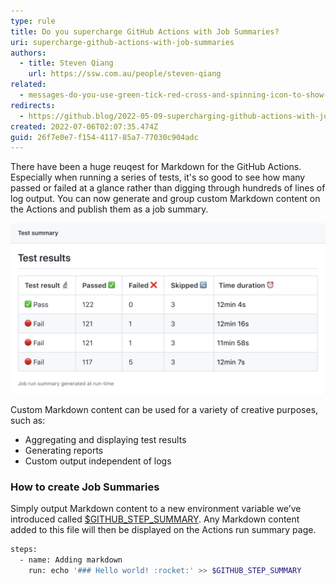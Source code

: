 ```yaml
---
type: rule
title: Do you supercharge GitHub Actions with Job Summaries?
uri: supercharge-github-actions-with-job-summaries
authors:
  - title: Steven Qiang
    url: https://ssw.com.au/people/steven-qiang
related:
  - messages-do-you-use-green-tick-red-cross-and-spinning-icon-to-show-the-status
redirects:
  - https://github.blog/2022-05-09-supercharging-github-actions-with-job-summaries/
created: 2022-07-06T02:07:35.474Z
guid: 26f7e0e7-f154-4117-85a7-77030c904adc
---
```

There have been a huge reuqest for Markdown for the GitHub Actions. Especially when running a series of tests, it's so good to see how many passed or failed at a glance rather than digging through hundreds of lines of log output. You can now generate and group custom Markdown content on the Actions and publish them as a job summary.

![Figure. Job Summaries with Markdown](screen-shot-2022-07-06-at-1.36.21-pm.png "Job Summaries with Markdown")

Custom Markdown content can be used for a variety of creative purposes, such as:

* Aggregating and displaying test results
* Generating reports
* Custom output independent of logs

### How to create Job Summaries

Simply output Markdown content to a new environment variable we’ve introduced called [$GITHUB_STEP_SUMMARY](https://github.blog/2022-05-09-supercharging-github-actions-with-job-summaries). Any Markdown content added to this file will then be displayed on the Actions run summary page.

```Bash
steps:
  - name: Adding markdown
    run: echo '### Hello world! :rocket:' >> $GITHUB_STEP_SUMMARY
```